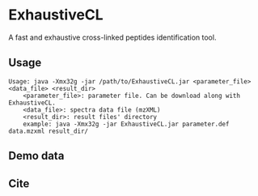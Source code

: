 # ExhaustiveCL
A fast and exhaustive cross-linked peptides identification tool.

## Usage
	Usage: java -Xmx32g -jar /path/to/ExhaustiveCL.jar <parameter_file> <data_file> <result_dir>
		<parameter_file>: parameter file. Can be download along with ExhaustiveCL.
		<data_file>: spectra data file (mzXML)
		<result_dir>: result files' directory
		example: java -Xmx32g -jar ExhaustiveCL.jar parameter.def data.mzxml result_dir/

## Demo data


## Cite
